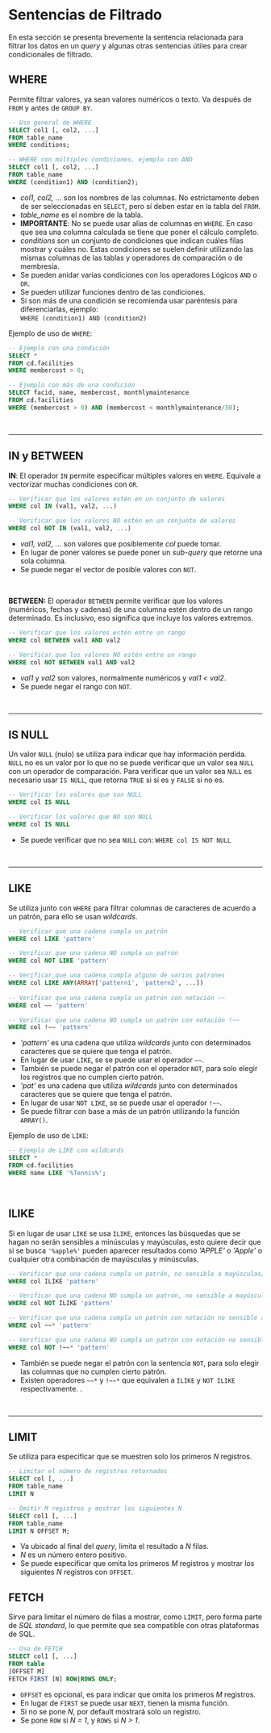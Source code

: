 # Sentencias de Filtrado

En esta sección se presenta brevemente la sentencia relacionada para filtrar los datos en un _query_ y algunas otras sentencias útiles para crear condicionales de filtrado.

## WHERE

Permite filtrar valores, ya sean valores numéricos o texto. Va después de `FROM` y antes de `GROUP BY`. 
```sql
-- Uso general de WHERE
SELECT col1 [, col2, ...]
FROM table_name
WHERE conditions;

-- WHERE con múltiples condiciones, ejemplo con AND
SELECT col1 [, col2, ...]
FROM table_name
WHERE (condition1) AND (condition2);
```
-	_col1, col2, ..._ son los nombres de las columnas. No estrictamente deben de ser seleccionadas en `SELECT`, pero sí deben estar en la tabla del `FROM`.
- _table_name_ es el nombre de la tabla.
- **IMPORTANTE**: No se puede usar alias de columnas en `WHERE`. En caso que sea una columna calculada se tiene que poner el cálculo completo.
- _conditions_ son un conjunto de condiciones que indican cuáles filas mostrar y cuáles no. Estas condiciones se suelen definir utilizando las mismas columnas de las tablas y operadores de comparación o de membresía.
- Se pueden anidar varias condiciones con los operadores Lógicos `AND` o `OR`.
- Se pueden utilizar funciones dentro de las condiciones.
- Si son más de una condición se recomienda usar paréntesis para diferenciarlas, ejemplo: <br/> `WHERE (condition1) AND (condition2)`

Ejemplo de uso de `WHERE`:

```SQL
-- Ejemplo con una condición
SELECT *
FROM cd.facilities
WHERE membercost > 0;

-- Ejemplo con más de una condición
SELECT facid, name, membercost, monthlymaintenance
FROM cd.facilities
WHERE (membercost > 0) AND (membercost < monthlymaintenance/50);
```

<br/>

---
## IN y BETWEEN

**IN**:
El operador `IN` permite especificar múltiples valores en `WHERE`. Equivale a vectorizar muchas condiciones con `OR`.
```sql
-- Verificar que los valores estén en un conjunto de valores
WHERE col IN (val1, val2, ...)

-- Verificar que los valores NO estén en un conjunto de valores
WHERE col NOT IN (val1, val2, ...)
```
- _val1, val2, ..._ son valores que posiblemente _col_ puede tomar.
- En lugar de poner valores se puede poner un _sub-query_ que retorne una sola columna.
- Se puede negar el vector de posible valores con `NOT`.

<br/>

**BETWEEN:**
El operador `BETWEEN` permite verificar que los valores (numéricos, fechas y cadenas) de una columna estén dentro de un rango determinado. Es inclusivo, eso significa que incluye los valores extremos.
```sql
-- Verificar que los valores estén entre un rango
WHERE col BETWEEN val1 AND val2

-- Verificar que los valores NO estén entre un rango
WHERE col NOT BETWEEN val1 AND val2
```
- _val1_ y _val2_ son valores, normalmente numéricos y _val1 < val2_.
- Se puede negar el rango con `NOT`.

<br/>

---
## IS NULL

Un valor `NULL` (nulo) se utiliza para indicar que hay información perdida. `NULL` no es un valor por lo que no se puede verificar que un valor sea `NULL` con un operador de comparación. Para verificar que un valor sea `NULL` es necesario usar `IS NULL`, que retorna `TRUE` si sí es y `FALSE` si no es.
```sql
-- Verificar los valores que son NULL
WHERE col IS NULL

-- Verificar los valores que NO son NULL
WHERE col IS NULL
```
- Se puede verificar que no sea `NULL` con: `WHERE col IS NOT NULL`

<br/>

---
## LIKE
Se utiliza junto con `WHERE` para filtrar columnas de caracteres de acuerdo a un patrón, para ello se usan _wildcards_.
```sql
-- Verificar que una cadena cumpla un patrón
WHERE col LIKE 'pattern'

-- Verificar que una cadena NO cumpla un patrón
WHERE col NOT LIKE 'pattern'

-- Verificar que una cadena cumpla alguno de varios patrones
WHERE col LIKE ANY(ARRAY['pattern1', 'pattern2', ...])
    
-- Verificar que una cadena cumpla un patrón con notación ~~
WHERE col ~~ 'pattern'

-- Verificar que una cadena NO cumpla un patrón con notación !~~
WHERE col !~~ 'pattern'
```
-	_'pattern'_ es una cadena que utiliza _wildcards_ junto con determinados caracteres que se quiere que tenga el patrón.
-	En lugar de usar `LIKE`, se se puede usar el operador `~~`.
-	También se puede negar el patrón con el operador `NOT`, para solo elegir los registros que no cumplen cierto patrón.
-	_'pat'_ es una cadena que utiliza _wildcards_ junto con determinados caracteres que se quiere que tenga el patrón.
-	En lugar de usar `NOT LIKE`, se se puede usar el operador `!~~`.
- Se puede filtrar con base a más de un patrón utilizando la función `ARRAY()`.

Ejemplo de uso de `LIKE`:

```SQL
-- Ejemplo de LIKE con wildcards
SELECT *
FROM cd.facilities
WHERE name LIKE '%Tennis%';
```

<br/>

## ILIKE

Si en lugar de usar `LIKE` se usa `ILIKE`, entonces las búsquedas que se hagan no serán sensibles a minúsculas y mayúsculas, esto quiere decir que si se busca `'%apple%'` pueden aparecer resultados como _'APPLE'_ o _'Apple'_ o cualquier otra combinación de mayúsculas y minúsculas. 
```sql
-- Verificar que una cadena cumpla un patrón, no sensible a mayúsculas/minúsculas
WHERE col ILIKE 'pattern'

-- Verificar que una cadena NO cumpla un patrón, no sensible a mayúsculas/minúsculas
WHERE col NOT ILIKE 'pattern'

-- Verificar que una cadena cumpla un patrón con notación no sensible a mayúsculas/minúsculas, con notación ~~*
WHERE col ~~* 'pattern'

-- Verificar que una cadena NO cumpla un patrón con notación no sensible a mayúsculas/minúsculas, con notación !~~*
WHERE col NOT !~~* 'pattern'
```
-	También se puede negar el patrón con la sentencia `NOT`, para solo elegir las columnas que no cumplen cierto patrón.
-	Existen operadores `~~*` y `!~~*` que equivalen a `ILIKE` y `NOT ILIKE` respectivamente. .

<br/>

---
## LIMIT

Se utiliza para especificar que se muestren solo los primeros _N_ registros.
```sql
-- Limitar el número de registros retornados
SELECT col [, ...]
FROM table_name
LIMIT N

-- Omitir M registros y mostrar los siguientes N
SELECT col1 [, ...]
FROM table_name
LIMIT N OFFSET M;
```
-	Va ubicado al final del _query_, limita el resultado a _N_ filas.
-	_N_ es un número entero positivo.
-	Se puede especificar que omita los primeros _M_ registros y mostrar los siguientes _N_ registros con `OFFSET`.


## FETCH

Sirve para limitar el número de filas a mostrar, como `LIMIT`, pero forma parte de _SQL standard_, lo que permite que sea compatible con otras plataformas de SQL.
```sql
-- Uso de FETCH
SELECT col1 [, ...]
FROM table
[OFFSET M]
FETCH FIRST [N] ROW|ROWS ONLY;
```
-	`OFFSET` es opcional, es para indicar que omita los primeros _M_ registros.
-	En lugar de `FIRST` se puede usar `NEXT`, tienen la misma función.
-	Si no se pone _N_, por default mostrará solo un registro.
-	Se pone `ROW` si _N = 1_, y `ROWS` si _N > 1_.
